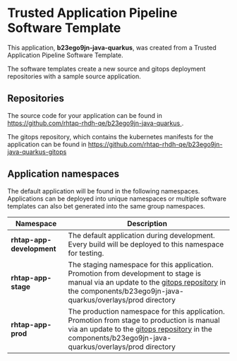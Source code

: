 # Trusted Application Pipeline Software Template

This application, **b23ego9jn-java-quarkus**, was created from a Trusted Application Pipeline Software Template.

The software templates create a new source and gitops deployment repositories with a sample source application. 

## Repositories

The source code for your application can be found in [https://github.com/rhtap-rhdh-qe/b23ego9jn-java-quarkus ](https://github.com/rhtap-rhdh-qe/b23ego9jn-java-quarkus ).
 
The gitops repository, which contains the kubernetes manifests for the application can be found in 
[https://github.com/rhtap-rhdh-qe/b23ego9jn-java-quarkus-gitops ](https://github.com/rhtap-rhdh-qe/b23ego9jn-java-quarkus-gitops ) 

## Application namespaces 

The default application will be found in the following namespaces. Applications can be deployed into unique namespaces or multiple software templates can also bet generated into the same group namespaces.  

|  Namespace   |  Description   |  
| -------- | -------- |   
| **rhtap-app-development** | The default application during development. Every build will be deployed to this namespace for testing. | 
| **rhtap-app-stage** | The staging namespace for this application. Promotion from development to stage is manual via an update to the [gitops repository](https://github.com/rhtap-rhdh-qe/b23ego9jn-java-quarkus-gitops ) in the components/b23ego9jn-java-quarkus/overlays/prod directory |  
| **rhtap-app-prod** | The production namespace for this application. Promotion from stage to production is manual via an update to the [gitops repository](https://github.com/rhtap-rhdh-qe/b23ego9jn-java-quarkus-gitops ) in the components/b23ego9jn-java-quarkus/overlays/prod directory | 